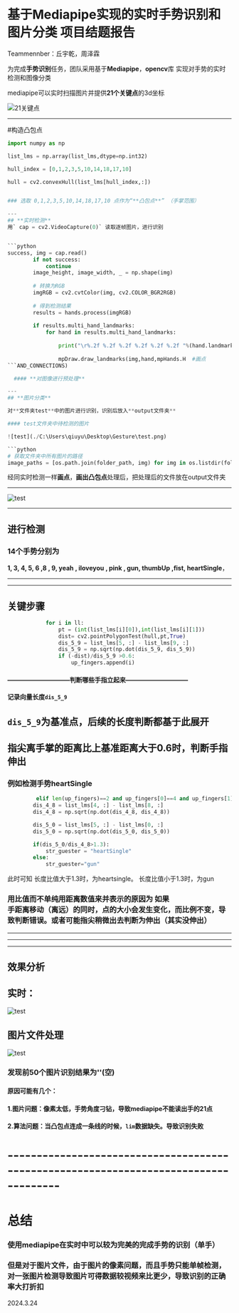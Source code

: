 # 基于Mediapipe实现的实时手势识别和图片分类 项目结题报告

Teammennber：丘宇乾，周泽霖

为完成**手势识别**任务，团队采用基于**Mediapipe**，**opencv**库 实现对手势的实时检测和图像分类

mediapipe可以实时扫描图片并提供**21个关键点**的3d坐标

![21关键点](./C:\Users\qiuyu\Desktop\Gesture\20210612195704176.png)

***

#构造凸包点

```python
import numpy as np

list_lms = np.array(list_lms,dtype=np.int32)

hull_index = [0,1,2,3,5,10,14,18,17,10]

hull = cv2.convexHull(list_lms[hull_index,:])


### 选取 0,1,2,3,5,10,14,18,17,10 点作为“**凸包点**” （手掌范围）

---
## **实时检测**
用` cap = cv2.VideoCapture(0)` 读取逐帧图片，进行识别


```python
success, img = cap.read()
        if not success:
            continue
        image_height, image_width, _ = np.shape(img)
        
        # 转换为RGB
        imgRGB = cv2.cvtColor(img, cv2.COLOR_BGR2RGB)
        
        # 得到检测结果
        results = hands.process(imgRGB)
        
        if results.multi_hand_landmarks:
            for hand in results.multi_hand_landmarks:
                 
                print("\r%.2f %.2f %.2f %.2f %.2f %.2f "%(hand.landmark[0].z,hand.landmark[4].z,hand.landmark[8].z,hand.landmark[12].z,hand.landmark[16].z,hand.landmark[20].z),end="")
               
                mpDraw.draw_landmarks(img,hand,mpHands.H  #画点
```AND_CONNECTIONS)

  #### **对图像进行预处理**

---
## **图片分类**

对**文件夹test**中的图片进行识别，识别后放入**output文件夹**

#### test文件夹中待检测的图片

![test](./C:\Users\qiuyu\Desktop\Gesture\test.png)

```python
# 获取文件夹中所有图片的路径
image_paths = [os.path.join(folder_path, img) for img in os.listdir(folder_path) if img.endswith('.jpg')]
```

经同实时检测一样**画点**，**画出凸包点**处理后，把处理后的文件放在output文件夹

---

![test](./C:\Users\qiuyu\Desktop\Gesture\output.png)

---

## 进行检测

### **14个手势**分别为

**1, 3, 4, 5, 6 ,8 , 9, yeah , iloveyou , pink , gun, thumbUp ,fist, heartSingle**，

___
***
## 关键步骤

```python
            for i in ll:
                pt = (int(list_lms[i][0]),int(list_lms[i][1]))
                dist= cv2.pointPolygonTest(hull,pt,True)
                dis_5_9 = list_lms[5, :] - list_lms[9, :]
                dis_5_9 = np.sqrt(np.dot(dis_5_9, dis_5_9))
                if (-dist)/dis_5_9 >0.6:
                    up_fingers.append(i)
```
#### ——————————**判断哪些手指立起来**——————————
**记录向量长度`dis_5_9`**
## `dis_5_9`为基准点，后续的长度判断都基于此展开 
## 指尖离手掌的距离比上基准距离大于0.6时，判断手指伸出
     

### 例如检测手势heartSingle

```python
         elif len(up_fingers)==2 and up_fingers[0]==4 and up_fingers[1]==8:
        dis_4_8 = list_lms[4, :] - list_lms[8, :]
        dis_4_8 = np.sqrt(np.dot(dis_4_8, dis_4_8))

        dis_5_0 = list_lms[5, :] - list_lms[0, :]
        dis_5_0 = np.sqrt(np.dot(dis_5_0, dis_5_0))

        if(dis_5_0/dis_4_8>1.3):
            str_guester = "heartSingle"
        else:
            str_guester="gun"
```

此时可知 长度比值大于1.3时，为heartsingle。 长度比值小于1.3时，为gun

### 用比值而不单纯用距离数值来并表示的原因为 如果**手距离移动（离远）**的同时，点的大小会发生变化，而比例不变，导致判断错误。或者可能指尖**稍微出去**判断为伸出（其实没伸出）

---
---
---

## **效果分析**


## 实时：

![test](./C:\Users\qiuyu\Desktop\Gesture\实时效果.png)

## 图片文件处理

![test](./C:\Users\qiuyu\Desktop\Gesture\output.png)
### 发现前50个图片识别结果为''(空)

#### 原因可能有几个：

#### **1.图片问题：像素太低，手势角度刁钻，导致mediapipe不能读出手的21点**

#### **2.算法问题：当凸包点连成一条线的时候，`lim`数据缺失。导致识别失败**

# -------------------------------------------------------------------------------------

# **总结**

### 使用mediapipe在**实时中可以较为完美的完成手势的识别（单手）**
### 但是对于图片文件，**由于图片的像素问题，而且手势只能单帧检测，对一张图片检测导致图片可得数据较视频来比更少，导致识别的正确率大打折扣**




    

2024.3.24

